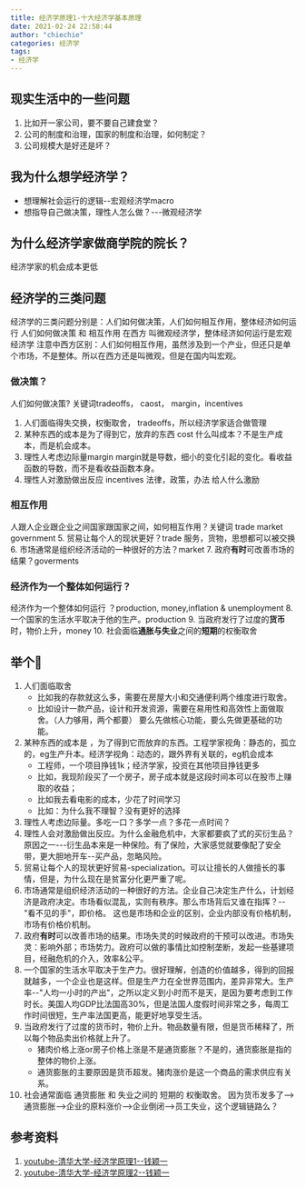 ```yaml
---
title: 经济学原理1-十大经济学基本原理
date: 2021-02-24 22:58:44
author: "chiechie"
categories: 经济学
tags:
- 经济学
---
```


## 现实生活中的一些问题
1. 比如开一家公司，要不要自己建食堂？
2. 公司的制度和治理，国家的制度和治理，如何制定？
3. 公司规模大是好还是坏？

## 我为什么想学经济学？ 
- 想理解社会运行的逻辑--宏观经济学macro
- 想指导自己做决策，理性人怎么做？---微观经济学


## 为什么经济学家做商学院的院长？
经济学家的机会成本更低

## 经济学的三类问题
经济学的三类问题分别是：人们如何做决策，人们如何相互作用，整体经济如何运行
人们如何做决策 和 相互作用 在西方 叫微观经济学，整体经济如何运行是宏观经济学
注意中西方区别：人们如何相互作用，虽然涉及到一个产业，但还只是单个市场，不是整体。所以在西方还是叫微观，但是在国内叫宏观。

### 做决策？
人们如何做决策? 关键词tradeoffs， caost， margin，incentives
1. 人们面临得失交换，权衡取舍，
   tradeoffs，所以经济学家适合做管理
2. 某种东西的成本是为了得到它，放弃的东西 cost
   什么叫成本？不是生产成本，而是机会成本。
3. 理性人考虑边际量margin
   margin就是导数，细小的变化引起的变化。看收益函数的导数，而不是看收益函数本身。
4. 理性人对激励做出反应 incentives
   法律，政策，办法 给人什么激励

### 相互作用
人跟人企业跟企业之间国家跟国家之间，如何相互作用？关键词 trade market government
5. 贸易让每个人的现状更好？trade
   服务，货物，思想都可以被交换
6. 市场通常是组织经济活动的一种很好的方法？market
7. 政府**有时**可改善市场的结果？goverments 
   
### 经济作为一个整体如何运行？
经济作为一个整体如何运行 ？production, money,inflation & unemployment
8. 一个国家的生活水平取决于他的生产。production
9. 当政府发行了过度的**货币**时，物价上升，money
10. 社会面临**通胀与失业**之间的**短期**的权衡取舍

## 举个🌰
1. 人们面临取舍
   - 比如我的存款就这么多，需要在房屋大小和交通便利两个维度进行取舍。
   - 比如设计一款产品，设计和开发资源，需要在易用性和高效性上面做取舍。（人力够用，两个都要）
   要么先做核心功能，要么先做更基础的功能。
2. 某种东西的成本是 ，为了得到它而放弃的东西。工程学家视角：静态的，孤立的，eg生产升本。经济学视角：动态的，跟外界有关联的，eg机会成本
   - 工程师，一个项目挣钱1k；经济学家，投资在其他项目挣钱更多
   - 比如，我现阶段买了一个房子，房子成本就是这段时间本可以在股市上赚取的收益；
   - 比如我去看电影的成本，少花了时间学习
   - 比如：为什么我不理智？没有更好的选择
3. 理性人考虑边际量。多吃一口？多学一点？多花一点时间？
4. 理性人会对激励做出反应。为什么金融危机中，大家都要疯了式的买衍生品？
原因之一---衍生品本来是一种保险。有了保险，大家感觉就要像配了安全带，更大胆地开车--买产品，忽略风险。
5. 贸易让每个人的现状更好贸易-specialization。可以让擅长的人做擅长的事情，但是，为什么现在是贫富分化更严重了呢。
6. 市场通常是组织经济活动的一种很好的方法。企业自己决定生产什么，计划经济是政府决定。市场看似混乱，实则有秩序。那么市场背后又谁在指挥？--"看不见的手"，即价格。
   这也是市场和企业的区别，企业内部没有价格机制，市场有价格价机制。
7. 政府**有时**可以改善市场的结果。市场失灵的时候政府的干预可以改进。市场失灵：影响外部；市场势力。政府可以做的事情比如控制垄断，发起一些基建项目，经融危机的介入，效率&公平。
8. 一个国家的生活水平取决于生产力。很好理解，创造的价值越多，得到的回报就越多，一个企业也是这样。但是生产力在全世界范围内，差异非常大。生产率--"人均一小时的产出"，之所以定义到小时而不是天，是因为要考虑到工作时长。美国人均GDP比法国高30%，但是法国人度假时间非常之多，每周工作时间很短，生产率法国更高，能更好地享受生活。
9. 当政府发行了过度的货币时，物价上升。物品数量有限，但是货币稀释了，所以每个物品卖出价格就上升了。
   - 猪肉价格上涨or房子价格上涨是不是通货膨胀？不是的，通货膨胀是指的整体的物价上涨。
   - 通货膨胀的主要原因是货币超发。猪肉涨价是这一个商品的需求供应有关系。
10. 社会通常面临 通货膨胀 和 失业之间的 短期的 权衡取舍。
因为货币发多了-->通货膨胀-->企业的原料涨价-->企业倒闭-->员工失业，这个逻辑链路么？
    

## 参考资料
1. [youtube-清华大学-经济学原理1--钱颖一](https://www.youtube.com/watch?v=UKB-hPWqtEc&list=PLgvxkXbWub7g9n3OLO_QdObcJ6UCy2ojS)
2. [youtube-清华大学-经济学原理2--钱颖一](https://www.youtube.com/watch?v=iyXyNyeBSIk&list=PLgvxkXbWub7g9n3OLO_QdObcJ6UCy2ojS&index=3)